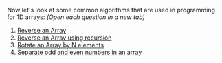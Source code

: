 Now let's look at some common algorithms that are used in programming for 1D arrays:
_(Open each question in a new tab)_

1. [Reverse an Array](https://github.com/pranav04katiyar/DSA_Questions/blob/e92f01f88f1b4c66c83cafbc19e68688ea96d917/src/IV_Data_Structures/A_Fundamental_DS/i_Arrays_and_Arraylists/a_OneDimensional_Arrays/Theory/Reverse_an_Array.java)
2. [Reverse an Array using recursion](https://github.com/pranav04katiyar/DSA_Questions/blob/e92f01f88f1b4c66c83cafbc19e68688ea96d917/src/IV_Data_Structures/A_Fundamental_DS/i_Arrays_and_Arraylists/a_OneDimensional_Arrays/Questions/Reverse_Array.java)
3. [Rotate an Array by N elements](https://github.com/pranav04katiyar/DSA_Questions/blob/e92f01f88f1b4c66c83cafbc19e68688ea96d917/src/IV_Data_Structures/A_Fundamental_DS/i_Arrays_and_Arraylists/a_OneDimensional_Arrays/Questions/RotateArraybyNElements.java)
4. [Separate odd and even numbers in an array](https://github.com/pranav04katiyar/DSA_Questions/blob/e92f01f88f1b4c66c83cafbc19e68688ea96d917/src/IV_Data_Structures/A_Fundamental_DS/i_Arrays_and_Arraylists/a_OneDimensional_Arrays/Questions/Separate_Odd_Even.java)